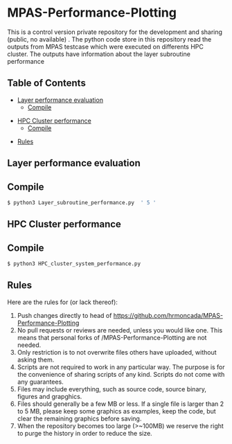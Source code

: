 # MPAS-Performance-Plotting
This is a control version private repository for the development and sharing (public, no available) . 
The python code store in this repository read the outputs from MPAS testcase which were executed on differents HPC cluster. The outputs have information about the layer subroutine performance 

## Table of Contents
- [Layer performance evaluation](#Layer-performance-evaluation)
  * [Compile](#Compile)
<!-- 
    + [Sub-sub-heading](#sub-sub-heading)
-->
- [HPC Cluster performance](#HPC-Cluster-performance)
  * [Compile](#Compile)
<!-- 
    + [Sub-sub-heading](#sub-sub-heading-1)
-->
- [Rules](#Rules)

<!-- Comments -->

## Layer performance evaluation
<!-- This is an h1 heading -->
## Compile
```sh
$ python3 Layer_subroutine_performance.py  ' 5 '
```
<!-- 
#### Sub-sub-heading
This is an h3 heading
-->

## HPC Cluster performance
<!-- This is an h1 heading -->
## Compile
```sh
$ python3 HPC_cluster_system_performance.py
```
<!-- 
#### Sub-sub-heading
This is an h3 heading
-->

## Rules
Here are the rules for (or lack thereof):
   1. Push changes directly to head of https://github.com/hrmoncada/MPAS-Performance-Plotting
   2. No pull requests or reviews are needed, unless you would like one. This means that personal forks of /MPAS-Performance-Plotting are not needed.
   3. Only restriction is to not overwrite files others have uploaded, without asking them.
   4. Scripts are not required to work in any particular way. The purpose is for the convenience of sharing scripts of any kind. Scripts do not come with any guarantees.
   5. Files may include everything, such as source code, source binary, figures and grapghics.
   6. Files should generally be a few MB or less. If a single file is larger than 2 to 5 MB, please keep some graphics as examples, keep the code, but clear the remaining graphics before saving.
   7. When the repository becomes too large (>~100MB) we reserve the right to purge the history in order to reduce the size.
